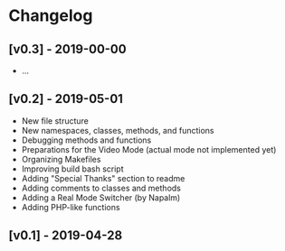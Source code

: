 # Changelog

## [v0.3] - 2019-00-00

- ...

## [v0.2] - 2019-05-01
- New file structure
- New namespaces, classes, methods, and functions
- Debugging methods and functions
- Preparations for the Video Mode (actual mode not implemented yet)
- Organizing Makefiles
- Improving build bash script
- Adding "Special Thanks" section to readme
- Adding comments to classes and methods
- Adding a Real Mode Switcher (by Napalm)
- Adding PHP-like functions

## [v0.1] - 2019-04-28
